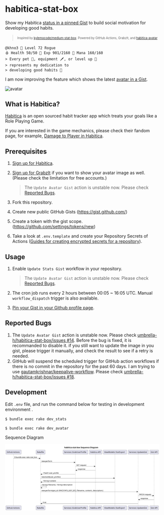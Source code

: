 # habitica-stat-box

Show my Habitica [status in a pinned Gist](https://gist.github.com/umbrella-h/2affbec51aec6050a462cee0b2293e46) to build social motivation for developing good habits.
> <sup><sub>Inspired by [kylemocode/medium-stat-box](https://github.com/kylemocode/medium-stat-box). Powered by GitHub Actions, GrabzIt, and [habitica-avatar](https://github.com/crookedneighbor/habitica-avatar)<sub></sub> 

```
@khno3 🥷 Level 72 Rogue 
🩸 Health 50/50 💪 Exp 901/2160 💎 Mana 160/160
> Every pet 🦊, equipment 🗡, or level up 🔺
> represents my dedication to
> developing good habits 👏
```

I am now improving the feature which shows the latest [avatar in a Gist](https://gist.github.com/umbrella-h/8742be48f03de4f058a50d796d1419e9).

![avatar](https://gist.githubusercontent.com/umbrella-h/8742be48f03de4f058a50d796d1419e9/raw/341f6892e56a9edbe855443917ccc01f5fd510a2/avatar.jpg)

## What is Habitica?

[Habitica](https://github.com/HabitRPG/habitica) is an open sourced habit tracker app which treats your goals like a Role Playing Game.

If you are interested in the game mechanics, please check their fandom page, for example, [Damage to Player in Habitica](https://habitica.fandom.com/wiki/Damage_to_Player).

## Prerequisites

1. [Sign up for Habitica](https://habitica.com).
1. [Sign up for GrabzIt](https://grabz.it) if you want to show your avatar image as well. (Please check the limitation for free accounts.)
    >  The `Update Avatar Gist` action is unstable now. Please check [Reported Bugs](#reported-bugs).

1. Fork this repository.
1. Create new public GitHub Gists (https://gist.github.com/)
1. Create a token with the gist scope. (https://github.com/settings/tokens/new)
1. Take a look at `.env.template` and create your Repository Secrets of Actions ([Guides for creating encrypted secrets for a repository](https://docs.github.com/en/actions/security-guides/encrypted-secrets#creating-encrypted-secrets-for-a-repository)).

## Usage

1. Enable `Update Stats Gist` workflow in your repository.
    >  The `Update Avatar Gist` action is unstable now. Please check [Reported Bugs](#reported-bugs).

1. The cron job runs every 2 hours between 00:05 ~ 16:05 UTC. Manual `workflow_dispatch` trigger is also available.
1. [Pin your Gist in your Github profile page](https://docs.github.com/en/account-and-profile/setting-up-and-managing-your-github-profile/customizing-your-profile/pinning-items-to-your-profile).

## Reported Bugs

1. The `Update Avatar Gist` action is unstable now. Please check [umbrella-h/habitica-stat-box/issues #14](https://github.com/umbrella-h/habitica-stat-box/issues/14). Before the bug is fixed, it is recommanded to disable it. if you still want to update the image in you gist, please trigger it manually, and check the result to see if a retry is needed.
1. GitHub will suspend the scheduled trigger for GitHub action workflows if there is no commit in the repository for the past 60 days. I am trying to use [gautamkrishnar/keepalive-workflow](https://github.com/gautamkrishnar/keepalive-workflow). Please check [umbrella-h/habitica-stat-box/issues #18](https://github.com/umbrella-h/habitica-stat-box/issues/18).

## Development

Edit `.env` file, and run the command below for testing in development environment .

```
$ bundle exec rake dev_stats
```

```
$ bundle exec rake dev_avatar
```

Sequence Diagram

![sequence_diagram](uml/svg/sequence_diagram.svg)